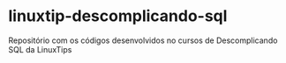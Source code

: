 # linuxtip-descomplicando-sql
Repositório com os códigos desenvolvidos no cursos de Descomplicando SQL da LinuxTips
